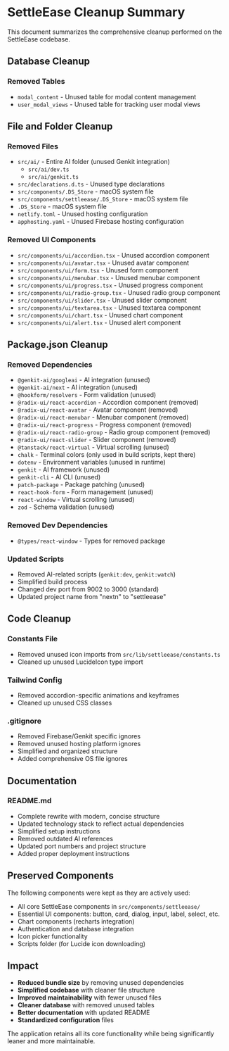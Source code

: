 # SettleEase Cleanup Summary

This document summarizes the comprehensive cleanup performed on the SettleEase codebase.

## Database Cleanup

### Removed Tables
- `modal_content` - Unused table for modal content management
- `user_modal_views` - Unused table for tracking user modal views

## File and Folder Cleanup

### Removed Files
- `src/ai/` - Entire AI folder (unused Genkit integration)
  - `src/ai/dev.ts`
  - `src/ai/genkit.ts`
- `src/declarations.d.ts` - Unused type declarations
- `src/components/.DS_Store` - macOS system file
- `src/components/settleease/.DS_Store` - macOS system file
- `.DS_Store` - macOS system file
- `netlify.toml` - Unused hosting configuration
- `apphosting.yaml` - Unused Firebase hosting configuration

### Removed UI Components
- `src/components/ui/accordion.tsx` - Unused accordion component
- `src/components/ui/avatar.tsx` - Unused avatar component
- `src/components/ui/form.tsx` - Unused form component
- `src/components/ui/menubar.tsx` - Unused menubar component
- `src/components/ui/progress.tsx` - Unused progress component
- `src/components/ui/radio-group.tsx` - Unused radio group component
- `src/components/ui/slider.tsx` - Unused slider component
- `src/components/ui/textarea.tsx` - Unused textarea component
- `src/components/ui/chart.tsx` - Unused chart component
- `src/components/ui/alert.tsx` - Unused alert component

## Package.json Cleanup

### Removed Dependencies
- `@genkit-ai/googleai` - AI integration (unused)
- `@genkit-ai/next` - AI integration (unused)
- `@hookform/resolvers` - Form validation (unused)
- `@radix-ui/react-accordion` - Accordion component (removed)
- `@radix-ui/react-avatar` - Avatar component (removed)
- `@radix-ui/react-menubar` - Menubar component (removed)
- `@radix-ui/react-progress` - Progress component (removed)
- `@radix-ui/react-radio-group` - Radio group component (removed)
- `@radix-ui/react-slider` - Slider component (removed)
- `@tanstack/react-virtual` - Virtual scrolling (unused)
- `chalk` - Terminal colors (only used in build scripts, kept there)
- `dotenv` - Environment variables (unused in runtime)
- `genkit` - AI framework (unused)
- `genkit-cli` - AI CLI (unused)
- `patch-package` - Package patching (unused)
- `react-hook-form` - Form management (unused)
- `react-window` - Virtual scrolling (unused)
- `zod` - Schema validation (unused)

### Removed Dev Dependencies
- `@types/react-window` - Types for removed package

### Updated Scripts
- Removed AI-related scripts (`genkit:dev`, `genkit:watch`)
- Simplified build process
- Changed dev port from 9002 to 3000 (standard)
- Updated project name from "nextn" to "settleease"

## Code Cleanup

### Constants File
- Removed unused icon imports from `src/lib/settleease/constants.ts`
- Cleaned up unused LucideIcon type import

### Tailwind Config
- Removed accordion-specific animations and keyframes
- Cleaned up unused CSS classes

### .gitignore
- Removed Firebase/Genkit specific ignores
- Removed unused hosting platform ignores
- Simplified and organized structure
- Added comprehensive OS file ignores

## Documentation

### README.md
- Complete rewrite with modern, concise structure
- Updated technology stack to reflect actual dependencies
- Simplified setup instructions
- Removed outdated AI references
- Updated port numbers and project structure
- Added proper deployment instructions

## Preserved Components

The following components were kept as they are actively used:
- All core SettleEase components in `src/components/settleease/`
- Essential UI components: button, card, dialog, input, label, select, etc.
- Chart components (recharts integration)
- Authentication and database integration
- Icon picker functionality
- Scripts folder (for Lucide icon downloading)

## Impact

- **Reduced bundle size** by removing unused dependencies
- **Simplified codebase** with cleaner file structure
- **Improved maintainability** with fewer unused files
- **Cleaner database** with removed unused tables
- **Better documentation** with updated README
- **Standardized configuration** files

The application retains all its core functionality while being significantly leaner and more maintainable.